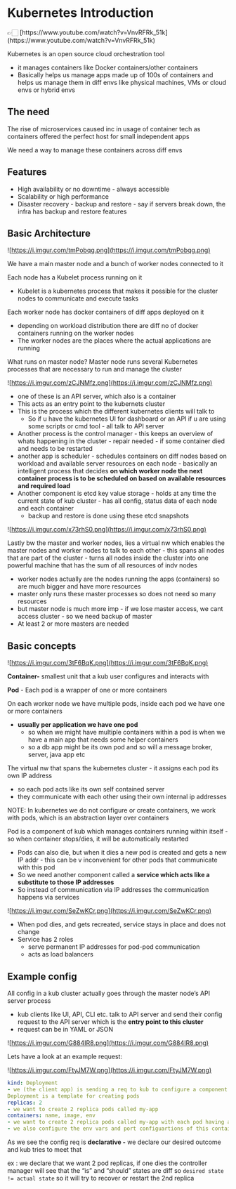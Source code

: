 # Kubernetes Introduction

<aside>
👉🏻 [https://www.youtube.com/watch?v=VnvRFRk_51k](https://www.youtube.com/watch?v=VnvRFRk_51k)

</aside>

Kubernetes is an open source cloud orchestration tool

- it manages containers like Docker containers/other containers
- Basically helps us manage apps made up of 100s of containers and helps us manage them in diff envs like physical machines, VMs or cloud envs or hybrid envs

## The need

The rise of microservices caused inc in usage of container tech as containers offered the perfect host for small independent apps

We need a way to manage these containers across diff envs

## Features

- High availability or no downtime - always accessible
- Scalability or high performance
- Disaster recovery - backup and restore - say if servers break down, the infra has backup and restore features

## Basic Architecture

![https://i.imgur.com/tmPobqg.png](https://i.imgur.com/tmPobqg.png)

We have a main master node and a bunch of worker nodes connected to it

Each node has a Kubelet process running on it 

- Kubelet is a kubernetes process that makes it possible for the cluster nodes to communicate and execute tasks

Each worker node has docker containers of diff apps deployed on it

- depending on workload distribution there are diff no of docker containers running on the worker nodes
- The worker nodes are the places where the actual applications are running

What runs on master node? Master node runs several Kubernetes processes that are necessary to run and manage the cluster

![https://i.imgur.com/zCJNMfz.png](https://i.imgur.com/zCJNMfz.png)

- one of these is an API server, which also is a container
- This acts as an entry point to the kubernets cluster
- This is the process which the different kubernetes clients will talk to
    - So if u have the kubernetes UI for dashboard or an API if u are using some scripts or cmd tool - all talk to API server
- Another process is the control manager - this keeps an overview of whats happening in the cluster - repair needed - if some container died and needs to be restarted
- another app is scheduler - schedules containers on diff nodes based on workload and available server resources on each node - basically an intelligent process that decides **on which worker node the next container process is to be scheduled on based on available resources and required load**
- Another component is etcd key value storage - holds at any time the current state of kub cluster - has all config, status data of each node and each container
    - backup and restore is done using these etcd snapshots

![https://i.imgur.com/x73rhS0.png](https://i.imgur.com/x73rhS0.png)

Lastly bw the master and worker nodes, lies a virtual nw which enables the master nodes and worker nodes to talk to each other - this spans all nodes that are part of the cluster - turns all nodes inside the cluster into one powerful machine that has the sum of all resources of indv nodes

- worker nodes actually are the nodes running the apps (containers) so are much bigger and have more resources
- master only runs these master processes so does not need so many resources
- but master node is much more imp  - if we lose master access, we cant access cluster - so we need backup of master
- At least 2 or more masters are needed

## Basic concepts

![https://i.imgur.com/3tF6BqK.png](https://i.imgur.com/3tF6BqK.png)

**Container-** smallest unit that a kub user configures and interacts with

**Pod** - Each pod is a wrapper of one or more containers

On each worker node we have multiple pods, inside each pod we have one or more containers

- **usually per application we have one pod**
    - so when we might have multiple containers within a pod is when we have a main app that needs some helper containers
    - so a db app might be its own pod and so will a message broker, server, java app etc

The virtual nw that spans the kubernetes cluster - it assigns each pod its own IP address

- so each pod acts like its own self contained server
- they communicate with each other using their own internal ip addresses

NOTE: In kubernetes we do not configure or create containers, we work with pods, which is an abstraction layer over containers

Pod is a component of kub which manages containers running within itself - so when container stops/dies, it will be automatically restarted

- Pods can also die, but when it dies a new pod is created and gets a new IP addr - this can be v inconvenient for other pods that communicate with this pod
- So we need another component called a **service which acts like a substitute to those IP addresses**
- So instead of communication via IP addresses the communication happens via services

![https://i.imgur.com/SeZwKCr.png](https://i.imgur.com/SeZwKCr.png)

- When pod dies, and gets recreated, service stays in place and does not change
- Service has 2 roles
    - serve permanent IP addresses for pod-pod communication
    - acts as load balancers

## Example config

All config in a kub cluster actually goes through the master node’s API server process

- kub clients like UI, API, CLI etc. talk to API server and send their config request to the API server which is the **entry point to this cluster**
- request can be in YAML or JSON

![https://i.imgur.com/G884IR8.png](https://i.imgur.com/G884IR8.png)

Lets have a look at an example request:

![https://i.imgur.com/FtyJM7W.png](https://i.imgur.com/FtyJM7W.png)

```yaml
kind: Deployment
- we (the client app) is sending a req to kub to configure a component called Deployment
Deployment is a template for creating pods
replicas: 2
- we want to create 2 replica pods called my-app
containers: name, image, env
- we want to create 2 replica pods called my-app with each pod having a container based on my-image running inside
- we also configure the env vars and port configuartions of this container inside the pod
```

As we see the config req is **declarative -**  we declare our desired outcome and kub tries to meet that

ex : we declare that we want 2 pod replicas, if one dies the controller manager will see that the “is” and “should” states are diff so `desired state != actual state` so it will try to recover or restart the 2nd replica
